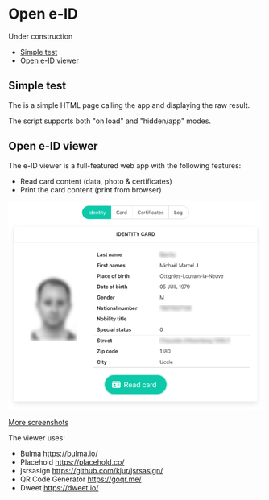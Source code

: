 # Open e-ID

Under construction

* [Simple test](https://e-id.github.io/test.html)
* [Open e-ID viewer](https://e-id.github.io/viewer)

## Simple test

The is a simple HTML page calling the app and displaying the raw result.

The script supports both "on load" and "hidden/app" modes.

## Open e-ID viewer

The e-ID viewer is a full-featured web app with the following features:

* Read card content (data, photo & certificates)
* Print the card content (print from browser)

![](shots/viewer-identity.png)

[More screenshots](https://github.com/e-id/e-id.github.io/tree/main/shots)

The viewer uses:

* Bulma https://bulma.io/
* Placehold https://placehold.co/
* jsrsasign https://github.com/kjur/jsrsasign/
* QR Code Generator https://goqr.me/
* Dweet https://dweet.io/
